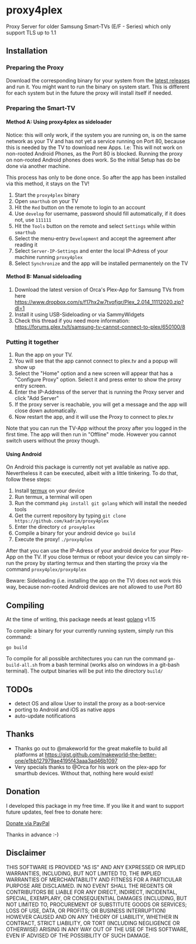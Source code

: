 # proxy4plex
Proxy Server for older Samsung Smart-TVs (E/F - Series) which only support TLS up to 1.1

## Installation

### Preparing the Proxy

Download the corresponding binary for your system from the [latest releases](https://github.com/kadrim/proxy4plex/releases/latest) and run it. You might want to run the binary on system start. This is different for each system but in the future the proxy will install itself if needed.

### Preparing the Smart-TV

#### Method A: Using proxy4plex as sideloader

Notice: this will only work, if the system you are running on, is on the same network as your TV and has not yet a service running on Port 80, because this is needed by the TV to download new Apps. I.e: This will not work on non-rooted Android Phones, as the Port 80 is blocked. Running the proxy on non-rooted Android phones does work. So the initial Setup has do be done via another machine.

This process has only to be done once. So after the app has been installed via this method, it stays on the TV!

1. Start the `proxy4plex` binary
2. Open `smarthub` on your TV
3. Hit the `Red` button on the remote to login to an account
4. Use `develop` for username, password should fill automatically, if it does not, use `111111`
5. Hit the `Tools` button on the remote and select `Settings` while within `smarthub`
6. Select the menu-entry `Development` and accept the agreement after reading it
7. Select `Server-IP-Settings` and enter the local IP-Adress of your machine running `proxy4plex`
8. Select `Synchronize` and the app will be installed permanentely on the TV

#### Method B: Manual sideloading

1. Download the latest version of Orca's Plex-App for Samsung TVs from here https://www.dropbox.com/s/f17hx2w7tvofjqr/Plex_2.014_11112020.zip?dl=1
2. Install it using USB-Sideloading or via SammyWidgets
3. Check this thread if you need more information: https://forums.plex.tv/t/samsung-tv-cannot-connect-to-plex/650100/8

### Putting it together

1. Run the app on your TV.
2. You will see that the app cannot connect to plex.tv and a popup will show up
3. Select the "Home" option and a new screen will appear that has a "Configure Proxy" option. Select it and press enter to show the proxy entry screen.
4. Enter the IP-Address of the server that is running the Proxy server and click "Add Server"
5. If the proxy server is reachable, you will get a message and the app will close down automatically.
6. Now restart the app, and it will use the Proxy to connect to plex.tv

Note that you can run the TV-App without the proxy after you logged in the first time. The app will then run in "Offline" mode. However you cannot switch users without the proxy though.

#### Using Android

On Android this package is currently not yet available as native app. Nevertheless it can be executed, albeit with a little tinkering. To do that, follow these steps:

1. Install [termux](https://play.google.com/store/apps/details?id=com.termux) on your device
2. Run termux, a terminal will open
3. Run the command `pkg install git golang` which will install the needed tools
4. Get the current repository by typing `git clone https://github.com/kadrim/proxy4plex`
5. Enter the directory `cd proxy4plex`
6. Compile a binary for your android device `go build`
7. Execute the proxy! `./proxy4plex`

After that you can use the IP-Adress of your android device for your Plex-App on the TV. If you close termux or reboot your device you can simply re-run the proxy by starting termux and then starting the proxy via the command `proxy4plex/proxy4plex`

Beware: Sideloading (i.e. installing the app on the TV) does not work this way, because non-rooted Android devices are not allowed to use Port 80

## Compiling

At the time of writing, this package needs at least [golang](https://golang.org/) v1.15

To compile a binary for your currently running system, simply run this command:

`go build`

To compile for all possible architectures you can run the command `go-build-all.sh` from a bash terminal (works also on windows in a git-bash terminal). The output binaries will be put into the directory `build/`

## TODOs

- detect OS and allow User to install the proxy as a boot-service
- porting to Android and iOS as native apps
- auto-update notifications 

## Thanks

- Thanks go out to @makeworld for the great makefile to build all platforms at https://gist.github.com/makeworld-the-better-one/e1bb127979ae4195f43aaa3ad46b1097
- Very specials thanks to @Orca for his work on the plex-app for smarthub devices. Without that, nothing here would exist!

## Donation
I developed this package in my free time. If you like it and want to support future updates, feel free to donate here:

[Donate via PayPal](https://www.paypal.com/donate?hosted_button_id=RDJ8ZWG3GRWE8)

Thanks in advance :-)

## Disclaimer
THIS SOFTWARE IS PROVIDED "AS IS" AND ANY EXPRESSED OR IMPLIED WARRANTIES, INCLUDING, BUT NOT LIMITED TO, THE IMPLIED WARRANTIES OF MERCHANTABILITY AND FITNESS FOR A PARTICULAR PURPOSE ARE DISCLAIMED. IN NO EVENT SHALL THE REGENTS OR CONTRIBUTORS BE LIABLE FOR ANY DIRECT, INDIRECT, INCIDENTAL, SPECIAL, EXEMPLARY, OR CONSEQUENTIAL DAMAGES (INCLUDING, BUT NOT LIMITED TO, PROCUREMENT OF SUBSTITUTE GOODS OR SERVICES; LOSS OF USE, DATA, OR PROFITS; OR BUSINESS INTERRUPTION) HOWEVER CAUSED AND ON ANY THEORY OF LIABILITY, WHETHER IN CONTRACT, STRICT LIABILITY, OR TORT (INCLUDING NEGLIGENCE OR OTHERWISE) ARISING IN ANY WAY OUT OF THE USE OF THIS SOFTWARE, EVEN IF ADVISED OF THE POSSIBILITY OF SUCH DAMAGE.


